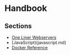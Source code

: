 # Handbook

## Sections
* [One Liner Webservers](one-liner-webservers.md)
* [JavaScript)(javascript.md)
* [Docker Reference](docker-reference.md)
